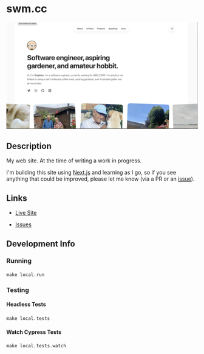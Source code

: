 # swm.cc

![Site](assets/site.png "Site")

## Description

My web site. At the time of writing a work in progress.

I'm building this site using [Next.js](https://nextjs.org/) and learning as I
go, so if you see anything that could be improved, please let me know (via a PR
or an [issue](https://github.com/swmcc/swm.cc/issues)).

## Links

- [Live Site](https://swm.cc)

- [Issues](https://github.com/swmcc/swm.cc/issues)

## Development Info

### Running

```make local.run```

### Testing

#### Headless Tests

```make local.tests```

#### Watch Cypress Tests

```make local.tests.watch```